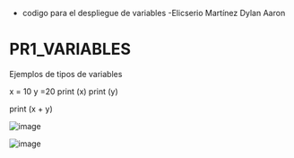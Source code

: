 - codigo para el despliegue de variables -Elicserio Martínez Dylan Aaron

# PR1_VARIABLES
Ejemplos de tipos de variables

x = 10
y =20
print (x)
print (y)

print (x + y)


![image](https://github.com/user-attachments/assets/5d9f4848-f3c1-4e67-9be4-f2085e20c456)

![image](https://github.com/user-attachments/assets/fafb2f89-bb54-488f-96ce-be6abd7a74db)

